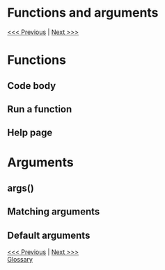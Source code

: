 Functions and arguments
================

[\<\<\< Previous](01-introduction.md) | [Next \>\>\>](03-objects.md)

# Functions

## Code body

## Run a function

## Help page

# Arguments

## args()

## Matching arguments

## Default arguments

[\<\<\< Previous](01-introduction.md) | [Next \>\>\>](03-objects.md)  
[Glossary](glossary.md)
